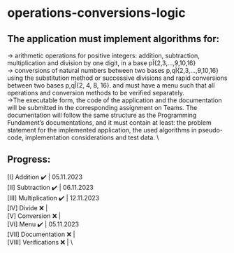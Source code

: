 # operations-conversions-logic
## The application must implement algorithms for:  
  -> arithmetic operations for positive integers: addition, subtraction, multiplication and division by one digit, in a base pÎ{2,3,...,9,10,16} \
  -> conversions of natural numbers between two bases p,qÎ{2,3,...,9,10,16} using the substitution method or successive divisions and rapid conversions between two bases p,qÎ{2, 4, 8, 16}. 
  and must have a menu such that all operations and conversion methods to be verified separately. \
 ->The executable form, the code of the application and the documentation will be submitted in the corresponding assignment on Teams. The documentation will follow the same structure as the Programming Fundament’s documentations, and it must contain at least: the problem statement for the implemented application, the used algorithms in pseudo-code, implementation considerations and test data.  \

 ## Progress:
 [I] Addition ✔️ | 05.11.2023 \
 [II] Subtraction ✔️ | 06.11.2023 \
 [III] Multiplication ✔️ | 12.11.2023 \
 [IV] Divide ❌ | \
 [V] Conversion ❌ | \
 [VI] Menu ✔️ | 05.11.2023 \
 [VII] Documentation ❌ | \
 [VIII] Verifications ❌ | \

